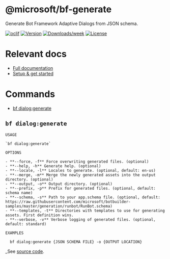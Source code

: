 <!-- omit in TOC -->
@microsoft/bf-generate
======================

Generate Bot Framework Adaptive Dialogs from JSON schema.

[![oclif](https://img.shields.io/badge/cli-oclif-brightgreen.svg)](https://oclif.io)
[![Version](https://img.shields.io/npm/v/@microsoft/bf-generate.svg)](https://npmjs.org/package/@microsoft/bf-generate)
[![Downloads/week](https://img.shields.io/npm/dw/@microsoft/bf-generate.svg)](https://npmjs.org/package/@microsoft/bf-generate)
[![License](https://img.shields.io/npm/l/@microsoft/bf-generate.svg)](https://github.com/Microsoft/https://github.com/Microsoft/BotBuilder-Samples/blob/master/package.json)

# Relevant docs

- [Full documentation](https://github.com/microsoft/BotBuilder-Samples/tree/master/experimental/generation/generator)
- [Setup & get started](https://github.com/microsoft/BotBuilder-Samples/tree/master/experimental/generation/generator/docs/get-started.md)

# Commands

<!-- commands -->

- [bf dialog:generate](#bf-dialoggenerate)

## `bf dialog:generate`

```
USAGE

`bf dialog:generate`

OPTIONS

- **--force, -f** Force overwriting generated files. (optional)
- **--help, -h** Generate help. (optional)
- **--locale, -l** Locales to generate. (optional, default: en-us)
- **--merge, -m** Merge the newly generated assets into the output directory. (optional)
- **--output, -o** Output directory. (optional)
- **--prefix, -p** Prefix for generated files. (optional, default: schema name)
- **--schema, -s** Path to your app.schema file. (optional, default: https://raw.githubusercontent.com/microsoft/botbuilder-samples/master/generation/runbot/RunBot.schema)
- **--templates, -t** Directories with templates to use for generating assets. First definition wins.  
- **--verbose, -v** Verbose logging of generated files. (optional, default: standard)

EXAMPLES

  bf dialog:generate {JSON SCHEMA FILE} -o {OUTPUT LOCATION}
```

_See [source code](src/commands/generate.ts).
